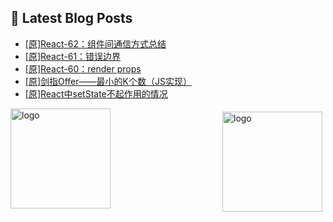 ## 📕 Latest Blog Posts

<!-- BLOG-POST-LIST:START -->
- [[原]React-62：组件间通信方式总结](https://blog.csdn.net/sinat_41696687/article/details/116014268)
- [[原]React-61：错误边界](https://blog.csdn.net/sinat_41696687/article/details/116006620)
- [[原]React-60：render props](https://blog.csdn.net/sinat_41696687/article/details/115981322)
- [[原]剑指Offer——最小的K个数（JS实现）](https://blog.csdn.net/sinat_41696687/article/details/115999098)
- [[原]React中setState不起作用的情况](https://blog.csdn.net/sinat_41696687/article/details/115977916)
<!-- BLOG-POST-LIST:END -->
<img src="https://github-readme-stats.vercel.app/api?username=qq1120637483&show_icons=true" alt="logo" height="160" align="right" style="margin: 5px; margin-bottom: 20px;" />

<img src="https://github-profile-trophy.vercel.app/?username=qq1120637483&theme=flat&column=7" alt="logo" height="160" align="center" style="margin: auto; margin-bottom: 20px;" />


<!--
**qq1120637483/qq1120637483** is a ✨ _special_ ✨ repository because its `README.md` (this file) appears on your GitHub profile.

Here are some ideas to get you started:

- 🔭 I’m currently working on ...
- 🌱 I’m currently learning ...
- 👯 I’m looking to collaborate on ...
- 🤔 I’m looking for help with ...
- 💬 Ask me about ...
- 📫 How to reach me: ...
- 😄 Pronouns: ...
- ⚡ Fun fact: ...
-->
